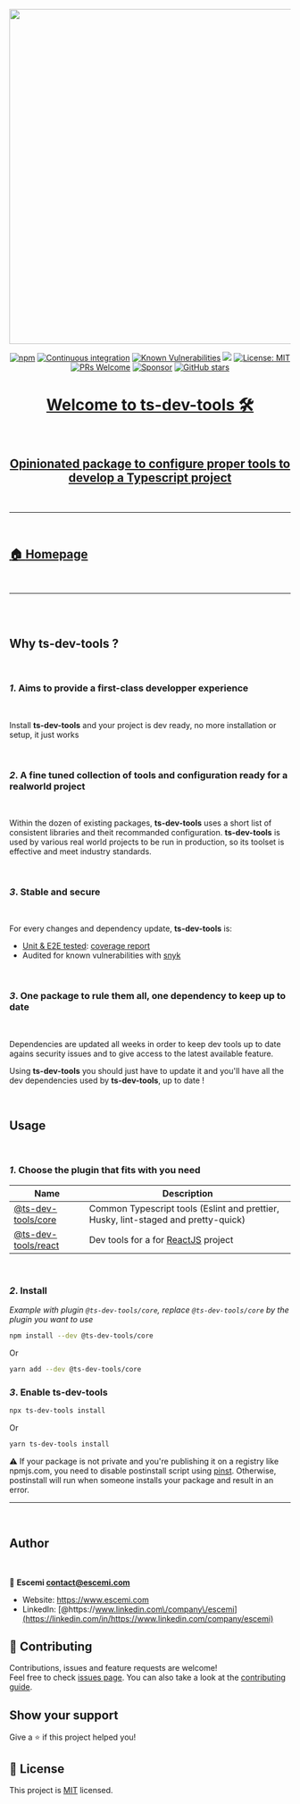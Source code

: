 <p align="center">
  <a href="https://github.com/escemi-tech/ts-dev-tools" target="_blank"><img src="https://repository-images.githubusercontent.com/306680259/8d077b80-19cd-11eb-8625-f2b1a474d4a9" width="600"></a>
</p>
<p>
<p align="center">
<a href="https://www.npmjs.com/search?q=%40ts-dev-tools" target="_blank"><img alt="npm" src="https://img.shields.io/npm/v/@ts-dev-tools/core"></a>
<a href="https://github.com/escemi-tech/ts-dev-tools/actions?query=workflow%3A%22Continuous+Integration%22" target="_blank"><img alt="Continuous integration" src="https://github.com/escemi-tech/ts-dev-tools/workflows/Continuous%20Integration/badge.svg"></a>
<a href="https://snyk.io/test/github/escemi-tech/ts-dev-tools" target="_blank"><img alt="Known Vulnerabilities" src="https://snyk.io/test/github/escemi-tech/ts-dev-tools/badge.svg"></a>
<a href="https://codecov.io/gh/escemi-tech/ts-dev-tools" target="_blank"><img src="https://codecov.io/gh/escemi-tech/ts-dev-tools/branch/main/graph/badge.svg?token=mVB3P7BFzR"/></a>    
<a href="LICENSE" target="_blank"><img alt="License: MIT" src="https://img.shields.io/badge/License-MIT-yellow.svg" /></a>
<a href="CONTRIBUTING" target="_blank"><img src="https://img.shields.io/badge/PRs-welcome-brightgreen.svg" alt="PRs Welcome"></a>
<a href="https://github.com/sponsors/neilime"><img src="https://img.shields.io/badge/%E2%9D%A4-Sponsor-ff69b4" alt="Sponsor"></a>
<a href="https://github.com/escemi-tech/ts-dev-tools"><img alt="GitHub stars" src="https://img.shields.io/github/stars/escemi-tech/ts-dev-tools?logo=github">
</p>
<h1 align="center">Welcome to ts-dev-tools 🛠️</h1>
<br>

<h2 align="center">Opinionated package to configure proper tools to develop a Typescript project</h2>

<br>

---

<br>

## 🏠 [Homepage](https://escemi-tech.github.io/ts-dev-tools/)

<br>

---

<br>
<br>

## Why **ts-dev-tools** ?

<br>

### _1_. Aims to provide a first-class developper experience

<br>

Install **ts-dev-tools** and your project is dev ready, no more installation or setup, it just works

<br>

### _2_. A fine tuned collection of tools and configuration ready for a realworld project

<br>

Within the dozen of existing packages, **ts-dev-tools** uses a short list of consistent libraries and theit recommanded configuration.
**ts-dev-tools** is used by various real world projects to be run in production, so its toolset is effective and meet industry standards.

<br>

### _3_. Stable and secure

<br>

For every changes and dependency update, **ts-dev-tools** is:

- [Unit & E2E tested](https://github.com/escemi-tech/ts-dev-tools/actions?query=workflow%3A%22Continuous+Integration%22): [coverage report](https://codecov.io/gh/escemi-tech/ts-dev-tools)
- Audited for known vulnerabilities with [snyk](https://snyk.io/)

<br>

### _3_. One package to rule them all, one dependency to keep up to date

<br>

Dependencies are updated all weeks in order to keep dev tools up to date agains security issues and to give access to the latest available feature.

Using **ts-dev-tools** you should just have to update it and you'll have all the dev dependencies used by **ts-dev-tools**, up to date !

<br>

## Usage

<br>

### _1_. Choose the plugin that fits with you need

| Name                                                                                        | Description                                                                        |
| ------------------------------------------------------------------------------------------- | ---------------------------------------------------------------------------------- |
| [@ts-dev-tools/core](https://github.com/escemi-tech/ts-dev-tools/tree/main/packages/core)   | Common Typescript tools (Eslint and prettier, Husky, lint-staged and pretty-quick) |
| [@ts-dev-tools/react](https://github.com/escemi-tech/ts-dev-tools/tree/main/packages/react) | Dev tools for a for [ReactJS](https://reactjs.org/) project                        |

<br>

### _2_. Install

_Example with plugin `@ts-dev-tools/core`, replace `@ts-dev-tools/core` by the plugin you want to use_

```sh
npm install --dev @ts-dev-tools/core
```

Or

```sh
yarn add --dev @ts-dev-tools/core
```

### _3_. Enable ts-dev-tools

```sh
npx ts-dev-tools install
```

Or

```sh
yarn ts-dev-tools install
```

⚠️ If your package is not private and you're publishing it on a registry like npmjs.com, you need to disable postinstall script using [pinst](https://github.com/typicode/pinst). Otherwise, postinstall will run when someone installs your package and result in an error.

---

<br>

## Author

<br>

👤 **Escemi <contact@escemi.com>**

- Website: https://www.escemi.com
- LinkedIn: [@https:\/\/www.linkedin.com\/company\/escemi](https://linkedin.com/in/https://www.linkedin.com/company/escemi)

## 🤝 Contributing

Contributions, issues and feature requests are welcome!<br />Feel free to check [issues page](https://github.com/escemi-tech/ts-dev-tools/issues). You can also take a look at the [contributing guide](CONTRIBUTING).

## Show your support

Give a ⭐️ if this project helped you!

## 📝 License

This project is [MIT](LICENSE) licensed.
